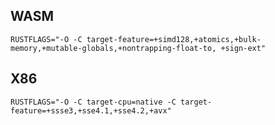 ## WASM
`RUSTFLAGS="-O -C target-feature=+simd128,+atomics,+bulk-memory,+mutable-globals,+nontrapping-float-to, +sign-ext"`

## X86
`RUSTFLAGS="-O -C target-cpu=native -C target-feature=+ssse3,+sse4.1,+sse4.2,+avx"`